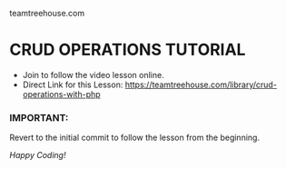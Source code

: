 teamtreehouse.com 

# CRUD OPERATIONS TUTORIAL

* Join to follow the video lesson online.
* Direct Link for this Lesson: https://teamtreehouse.com/library/crud-operations-with-php

### IMPORTANT:

Revert to the initial commit to follow the lesson from the beginning.

*Happy Coding!*